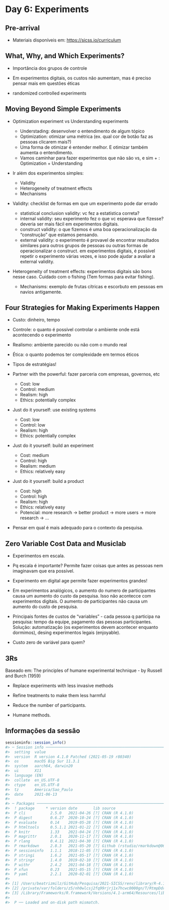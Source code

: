 
<!-- README.md is generated from README.Rmd. Please edit that file -->

# Day 6: Experiments

## Pre-arrival

-   Materiais disponíveis em: <https://sicss.io/curriculum>

## What, Why, and Which Experiments?

-   Importância dos grupos de controle

-   Em experimentos digitais, os custos não aumentam, mas é preciso
    pensar mais em questões éticas

-   randomized controlled experiments

## Moving Beyond Simple Experiments

-   Optimization experiment vs Understanding experiments

    -   Understading: desenvolver o entendimento de algum tópico
    -   Optimization: otimizar uma métrica (ex. qual cor de botão faz as
        pessoas clicarem mais?)
    -   Uma forma de otimizar é entender melhor. E otimizar também
        aumenta o entendimento.
    -   Vamos caminhar para fazer experimentos que não são vs, e sim + :
        Optimization + Understanding

-   Ir além dos experimentos simples:

    -   Validity
    -   Heterogeneity of treatment effects
    -   Mechanisms

-   Validity: checklist de formas em que um experimento pode dar errado

    -   statistical conclusion validity: vc fez a estatística correta?
    -   internal validity: seu experimento fez o que vc esperava que
        fizesse? deveria ser mais fácil em experimentos digitais.
    -   construct validity: o que fizemos é uma boa operacionalização da
        “construção” que estamos pensando.
    -   external validity: o experimento é provavel de encontrar
        resultados similares para outros grupos de pessoas ou outras
        formas de operacionalizar o construct. em experimentos digitais,
        é possível repetir o experimento várias vezes, e isso pode
        ajudar a avaliar a external validity.

-   Heterogeneity of treatment effects: experimentos digitais são bons
    nesse caso. Cuidado com o fishing (Tem formas para evitar fishing).

    -   Mechanisms: exemplo de frutas cítricas e escorbuto em pessoas em
        navios antigamente.

## Four Strategies for Making Experiments Happen

-   Custo: dinheiro, tempo

-   Controle: o quanto é possível controlar o ambiente onde está
    acontecendo o experimento

-   Realismo: ambiente parecido ou não com o mundo real

-   Ética: o quanto podemos ter complexidade em termos éticos

-   Tipos de estratégias!

-   Partner with the powerful: fazer parceria com empresas, governos,
    etc

    -   Cost: low
    -   Control: medium
    -   Realism: high
    -   Ethics: potentially complex

-   Just do it yourself: use existing systems

    -   Cost: low
    -   Control: low
    -   Realism: high
    -   Ethics: potentially complex

-   Just do it yourself: build an experiment

    -   Cost: medium
    -   Control: high
    -   Realism: medium
    -   Ethics: relatively easy

-   Just do it yourself: build a product

    -   Cost: high
    -   Control: high
    -   Realism: high
    -   Ethics: relatively easy
    -   Potencial: more research -&gt; better product -&gt; more users
        -&gt; more research -&gt; …

-   Pensar em qual é mais adequado para o contexto da pesquisa.

## Zero Variable Cost Data and Musiclab

-   Experimentos em escala.

-   Pq escala é importante? Permite fazer coisas que antes as pessoas
    nem imaginavam que era possível.

-   Experimento em digital age permite fazer experimentos grandes!

-   Em experimentos analógicos, o aumento do numero de participantes
    causa um aumento do custo da pesquisa. Isso não acontecce com
    experimentos digitais. O aumento de participantes não causa um
    aumento do custo de pesquisa.

-   Principais fontes de custos de “variables” - cada pessoa q participa
    na pesquisa: tempo da equipe, pagamento das pessoas participantes.
    Solução: automatização (os experimentos devem acontecer enquanto
    dormimos), desing experimentos legais (enjoyable).

-   Custo zero de variável para quem?

## 3Rs

Baseado em: The principles of humane experimental technique - by Russell
and Burch (1959)

-   Replace experiments with less invasive methods

-   Refine treatments to make them less harmful

-   Reduce the number of participants.

-   Humane methods.

## Informações da sessão

``` r
sessioninfo::session_info()
#> ─ Session info ───────────────────────────────────────────────────────────────
#>  setting  value                                      
#>  version  R version 4.1.0 Patched (2021-05-19 r80340)
#>  os       macOS Big Sur 11.3.1                       
#>  system   aarch64, darwin20                          
#>  ui       X11                                        
#>  language (EN)                                       
#>  collate  en_US.UTF-8                                
#>  ctype    en_US.UTF-8                                
#>  tz       America/Sao_Paulo                          
#>  date     2021-06-13                                 
#> 
#> ─ Packages ───────────────────────────────────────────────────────────────────
#>  ! package     * version date       lib source                            
#>  P cli           2.5.0   2021-04-26 [?] CRAN (R 4.1.0)                    
#>  P digest        0.6.27  2020-10-24 [?] CRAN (R 4.1.0)                    
#>  P evaluate      0.14    2019-05-28 [?] CRAN (R 4.1.0)                    
#>  P htmltools     0.5.1.1 2021-01-22 [?] CRAN (R 4.1.0)                    
#>  P knitr         1.33    2021-04-24 [?] CRAN (R 4.1.0)                    
#>  P magrittr      2.0.1   2020-11-17 [?] CRAN (R 4.1.0)                    
#>  P rlang         0.4.11  2021-04-30 [?] CRAN (R 4.1.0)                    
#>  P rmarkdown     2.8.3   2021-05-20 [?] Github (rstudio/rmarkdown@067a920)
#>  P sessioninfo   1.1.1   2018-11-05 [?] CRAN (R 4.1.0)                    
#>  P stringi       1.6.2   2021-05-17 [?] CRAN (R 4.1.0)                    
#>  P stringr       1.4.0   2019-02-10 [?] CRAN (R 4.1.0)                    
#>  P withr         2.4.2   2021-04-18 [?] CRAN (R 4.1.0)                    
#>  P xfun          0.23    2021-05-15 [?] CRAN (R 4.1.0)                    
#>  P yaml          2.2.1   2020-02-01 [?] CRAN (R 4.1.0)                    
#> 
#> [1] /Users/beatrizmilz/GitHub/Pesquisa/2021-SICSS/renv/library/R-4.1/aarch64-apple-darwin20
#> [2] /private/var/folders/z5/nh0wlcsj2fq99rjrj1x7hcwc0000gn/T/RtmpDdrMdP/renv-system-library
#> [3] /Library/Frameworks/R.framework/Versions/4.1-arm64/Resources/library
#> 
#>  P ── Loaded and on-disk path mismatch.
```
